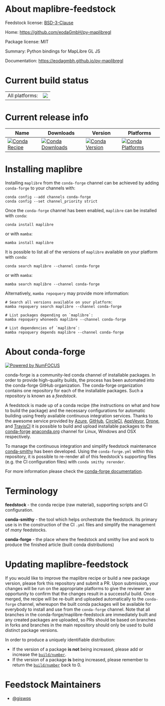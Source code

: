 About maplibre-feedstock
========================

Feedstock license: [BSD-3-Clause](https://github.com/conda-forge/maplibre-feedstock/blob/main/LICENSE.txt)

Home: https://github.com/eodaGmbH/py-maplibregl

Package license: MIT

Summary: Python bindings for MapLibre GL JS

Documentation: https://eodagmbh.github.io/py-maplibregl

Current build status
====================


<table><tr><td>All platforms:</td>
    <td>
      <a href="https://dev.azure.com/conda-forge/feedstock-builds/_build/latest?definitionId=22122&branchName=main">
        <img src="https://dev.azure.com/conda-forge/feedstock-builds/_apis/build/status/maplibre-feedstock?branchName=main">
      </a>
    </td>
  </tr>
</table>

Current release info
====================

| Name | Downloads | Version | Platforms |
| --- | --- | --- | --- |
| [![Conda Recipe](https://img.shields.io/badge/recipe-maplibre-green.svg)](https://anaconda.org/conda-forge/maplibre) | [![Conda Downloads](https://img.shields.io/conda/dn/conda-forge/maplibre.svg)](https://anaconda.org/conda-forge/maplibre) | [![Conda Version](https://img.shields.io/conda/vn/conda-forge/maplibre.svg)](https://anaconda.org/conda-forge/maplibre) | [![Conda Platforms](https://img.shields.io/conda/pn/conda-forge/maplibre.svg)](https://anaconda.org/conda-forge/maplibre) |

Installing maplibre
===================

Installing `maplibre` from the `conda-forge` channel can be achieved by adding `conda-forge` to your channels with:

```
conda config --add channels conda-forge
conda config --set channel_priority strict
```

Once the `conda-forge` channel has been enabled, `maplibre` can be installed with `conda`:

```
conda install maplibre
```

or with `mamba`:

```
mamba install maplibre
```

It is possible to list all of the versions of `maplibre` available on your platform with `conda`:

```
conda search maplibre --channel conda-forge
```

or with `mamba`:

```
mamba search maplibre --channel conda-forge
```

Alternatively, `mamba repoquery` may provide more information:

```
# Search all versions available on your platform:
mamba repoquery search maplibre --channel conda-forge

# List packages depending on `maplibre`:
mamba repoquery whoneeds maplibre --channel conda-forge

# List dependencies of `maplibre`:
mamba repoquery depends maplibre --channel conda-forge
```


About conda-forge
=================

[![Powered by
NumFOCUS](https://img.shields.io/badge/powered%20by-NumFOCUS-orange.svg?style=flat&colorA=E1523D&colorB=007D8A)](https://numfocus.org)

conda-forge is a community-led conda channel of installable packages.
In order to provide high-quality builds, the process has been automated into the
conda-forge GitHub organization. The conda-forge organization contains one repository
for each of the installable packages. Such a repository is known as a *feedstock*.

A feedstock is made up of a conda recipe (the instructions on what and how to build
the package) and the necessary configurations for automatic building using freely
available continuous integration services. Thanks to the awesome service provided by
[Azure](https://azure.microsoft.com/en-us/services/devops/), [GitHub](https://github.com/),
[CircleCI](https://circleci.com/), [AppVeyor](https://www.appveyor.com/),
[Drone](https://cloud.drone.io/welcome), and [TravisCI](https://travis-ci.com/)
it is possible to build and upload installable packages to the
[conda-forge](https://anaconda.org/conda-forge) [anaconda.org](https://anaconda.org/)
channel for Linux, Windows and OSX respectively.

To manage the continuous integration and simplify feedstock maintenance
[conda-smithy](https://github.com/conda-forge/conda-smithy) has been developed.
Using the ``conda-forge.yml`` within this repository, it is possible to re-render all of
this feedstock's supporting files (e.g. the CI configuration files) with ``conda smithy rerender``.

For more information please check the [conda-forge documentation](https://conda-forge.org/docs/).

Terminology
===========

**feedstock** - the conda recipe (raw material), supporting scripts and CI configuration.

**conda-smithy** - the tool which helps orchestrate the feedstock.
                   Its primary use is in the construction of the CI ``.yml`` files
                   and simplify the management of *many* feedstocks.

**conda-forge** - the place where the feedstock and smithy live and work to
                  produce the finished article (built conda distributions)


Updating maplibre-feedstock
===========================

If you would like to improve the maplibre recipe or build a new
package version, please fork this repository and submit a PR. Upon submission,
your changes will be run on the appropriate platforms to give the reviewer an
opportunity to confirm that the changes result in a successful build. Once
merged, the recipe will be re-built and uploaded automatically to the
`conda-forge` channel, whereupon the built conda packages will be available for
everybody to install and use from the `conda-forge` channel.
Note that all branches in the conda-forge/maplibre-feedstock are
immediately built and any created packages are uploaded, so PRs should be based
on branches in forks and branches in the main repository should only be used to
build distinct package versions.

In order to produce a uniquely identifiable distribution:
 * If the version of a package **is not** being increased, please add or increase
   the [``build/number``](https://docs.conda.io/projects/conda-build/en/latest/resources/define-metadata.html#build-number-and-string).
 * If the version of a package **is** being increased, please remember to return
   the [``build/number``](https://docs.conda.io/projects/conda-build/en/latest/resources/define-metadata.html#build-number-and-string)
   back to 0.

Feedstock Maintainers
=====================

* [@giswqs](https://github.com/giswqs/)

